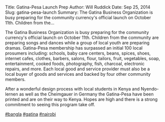 Title: Gatina-Pesa Launch Prep
Author: Will Ruddick
Date: Sep 25, 2014
Slug: gatina-pesa-launch
Summary: The Gatina Business Organization is busy preparing for the community
currency's official launch on October 11th. Children from the...

The Gatina Business Organization is busy preparing for the community
currency's official launch on October 11th. Children from the community
are preparing songs and dances while a group of local youth are
preparing dramas. Gatina-Pesa membership has surpassed an initial 100
local prosumers including: schools, baby care centers, beans, spices,
shoes, internet cafes, clothes, barbers, salons, flour, tailors, fruit,
vegetables, soap, entertainment, cooked foods, photography, fish,
charcoal, electronic repairs, and more. Each local good and service
provider must also be a local buyer of goods and services and backed by
four other community members.

After a wonderful design process with local students in Kenya and
Nyendo-lernen as well as the Cheimgauer in Germany the Gatina-Pesa have
been printed and are on their way to Kenya. Hopes are high and there is
a strong commitment to seeing this program take off.

[#bangla](https://www.grassrootseconomics.org/blog/hashtags/bangla)
[#gatina](https://www.grassrootseconomics.org/blog/hashtags/gatina)
[#nairobi](https://www.grassrootseconomics.org/blog/hashtags/nairobi)
